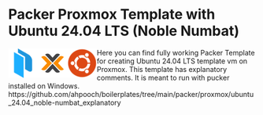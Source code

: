 
# Packer Proxmox Template with Ubuntu 24.04 LTS (Noble Numbat)
<div style="margin-right:10px">
<img align="left" src="/icons/Packer.png" width="60" height="60">
<img align="left" src="/icons/Proxmox.png" width="60" height="60">
<img align="left" src="/icons/Ubuntu.png" width="60" height="60">
</div>
Here you can find fully working Packer Template for creating Ubuntu 24.04 LTS template vm on Proxmox.
This template has explanatory comments. It is meant to run with pucker installed on Windows.
https://github.com/ahpooch/boilerplates/tree/main/packer/proxmox/ubuntu_24.04_noble-numbat_explanatory